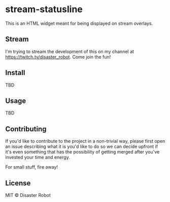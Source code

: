 # stream-statusline

This is an HTML widget meant for being displayed on stream overlays.

## Stream

I'm trying to stream the development of this on my channel at
https://twitch.tv/disaster_robot. Come join the fun!

## Install

TBD

## Usage

TBD

## Contributing

If you'd like to contribute to the project in a non-trivial way,
please first open an issue describing what it is you'd like to do
so we can decide upfront if it's even something that has the possibility
of getting merged after you've invested your time and energy.

For small stuff, fire away!

## License

MIT © Disaster Robot
